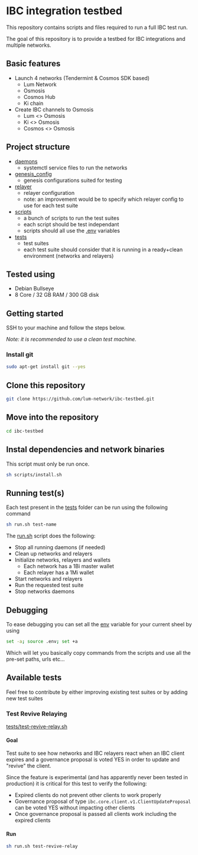 # IBC integration testbed

This repository contains scripts and files required to run a full IBC test run.

The goal of this repository is to provide a testbed for IBC integrations and multiple networks.

## Basic features

-   Launch 4 networks (Tendermint & Cosmos SDK based)
    -   Lum Network
    -   Osmosis
    -   Cosmos Hub
    -   Ki chain
-   Create IBC channels to Osmosis
    -   Lum <> Osmosis
    -   Ki <> Osmosis
    -   Cosmos <> Osmosis

## Project structure

-   [daemons](./daemons)
    -   systemctl service files to run the networks
-   [genesis_config](./genesis_config)
    -   genesis configurations suited for testing
-   [relayer](./relayer)
    -   relayer configuration
    -   note: an improvement would be to specify which relayer config to use for each test suite
-   [scripts](./scripts)
    -   a bunch of scripts to run the test suites
    -   each script should be test independant
    -   scripts should all use the [.env](./.env) variables
-   [tests](./tests)
    -   test suites
    -   each test suite should consider that it is running in a ready+clean environment (networks and relayers)

## Tested using

-   Debian Bullseye
-   8 Core / 32 GB RAM / 300 GB disk

## Getting started

SSH to your machine and follow the steps below.

_Note: it is recommended to use a clean test machine._

### Install git

```sh
sudo apt-get install git --yes
```

## Clone this repository

```sh
git clone https://github.com/lum-network/ibc-testbed.git
```

## Move into the repository

```sh
cd ibc-testbed
```

## Instal dependencies and network binaries

This script must only be run once.

```sh
sh scripts/install.sh
```

## Running test(s)

Each test present in the [tests](./tests) folder can be run using the following command

```sh
sh run.sh test-name
```

The [run.sh](./run.sh) script does the following:

-   Stop all running daemons (if needed)
-   Clean up networks and relayers
-   Initialize networks, relayers and wallets
    -   Each network has a 1Bi master wallet
    -   Each relayer has a 1Mi wallet
-   Start networks and relayers
-   Run the requested test suite
-   Stop networks daemons

## Debugging

To ease debugging you can set all the [env](./.env) variable for your current sheel by using

```sh
set -a; source .env; set +a
```

Which will let you basically copy commands from the scripts and use all the pre-set paths, urls etc...

## Available tests

Feel free to contribute by either improving existing test suites or by adding new test suites

### Test Revive Relaying

[tests/test-revive-relay.sh](./tests/test-revive-relay.sh)

#### Goal

Test suite to see how networks and IBC relayers react when an IBC client expires and a governance proposal is voted YES in order to update and "revive" the client.

Since the feature is experimental (and has apparently never been tested in production) it is critical for this test to verify the following:

-   Expired clients do not prevent other clients to work properly
-   Governance proposal of type `ibc.core.client.v1.ClientUpdateProposal` can be voted YES without impacting other clients
-   Once governance proposal is passed all clients work including the expired clients

#### Run

```sh
sh run.sh test-revive-relay
```

